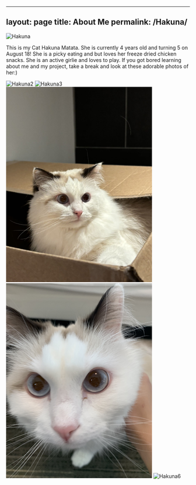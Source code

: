 
---
layout: page
title: About Me
permalink: /Hakuna/
---

<img src="/Hakuna.HEIC" alt="Hakuna" width="400" >

This is my Cat Hakuna Matata. She is currently 4 years old and turning 5 on August 18! She is a picky eating and but loves her freeze dried chicken snacks. She is an active girlie and loves to play. If you got bored learning about me and my project, take a break and look at these adorable photos of her:) 

<img src="/Hakuna2.HEIC" alt="Hakuna2" width="400" >
<img src="/Hakuna3.HEIC" alt="Hakuna3" width="400" >
<img src="/Hakuna4.JPG" alt="Hakuna4" width="400" >
<img src="/Hakuna5.JPG" alt="Hakuna5" width="400" >
<img src="/Hakuna6.PNG" alt="Hakuna6" width="400" >
